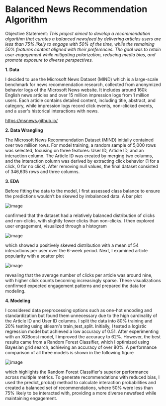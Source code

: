 # Balanced News Recommendation Algorithm

Objective Statement: _This project aimed to develop a recommendation algorithm that curates a balanced newsfeed by delivering articles users are less than 75% likely to engage with 50% of the time, while the remaining 50% features content aligned with their preferences. The goal was to retain user engagement while mitigating polarization, reducing media bias, and promote exposure to diverse perspectives._

__1. Data__

I decided to use the Microsoft News Dataset (MIND) which is a large-scale benchmark for news recommendation research, collected from anonymized behavior logs of the Microsoft News website. It includes around 160k English news articles and over 15 million impression logs from 1 million users. Each article contains detailed content, including title, abstract, and category, while impression logs record click events, non-clicked events, and a user's historical interactions with news.

https://msnews.github.io/

__2. Data Wrangling__

The Microsoft News Recommendation Dataset (MIND) initially contained over two million rows. For model training, a random sample of 5,000 rows was selected, focusing on three features: User ID, Article ID, and an interaction column. The Article ID was created by merging two columns, and the interaction column was derived by extracting click behavior (1 for a click, 0 for no click). After removing null values, the final dataset consisted of 346,635 rows and three columns.

__3. EDA__

Before fitting the data to the model, I first assessed class balance to ensure the predictions wouldn’t be skewed by imbalanced data. A bar plot

![image](https://github.com/user-attachments/assets/f70ec5bb-ee30-4fd6-8e7c-fb8bef39a189)

confirmed that the dataset had a relatively balanced distribution of clicks and non-clicks, with slightly fewer clicks than non-clicks. I then explored user engagement, visualized through a histogram

![image](https://github.com/user-attachments/assets/58608cf0-f09f-4dcb-a3db-1edfc692d5ef)

which showed a positively skewed distribution with a mean of 54 interactions per user over the 6-week period. Next, I examined article popularity with a scatter plot

![image](https://github.com/user-attachments/assets/da1ff6d2-9569-41cb-a565-113ace946849)

revealing that the average number of clicks per article was around nine, with higher click counts becoming increasingly sparse. These visualizations confirmed expected engagement patterns and prepared the data for modeling.

__4. Modeling__

I considered data preprocessing options such as one-hot encoding and standardization but found them unnecessary due to the high cardinality of the Article ID and User ID columns. I split the data into 80% training and 20% testing using sklearn's train_test_split. Initially, I tested a logistic regression model but achieved a low accuracy of 0.51. After experimenting with an XGBoost model, I improved the accuracy to 62%. However, the best results came from a Random Forest Classifier, which I optimized using Bayesian grid search, achieving an accuracy of over 80%. A performance comparison of all three models is shown in the following figure

![image](https://github.com/user-attachments/assets/85822e93-4f6e-4eaa-8678-a3716fcbd6de)

which highlights the Random Forest Classifier's superior performance across multiple metrics. To generate recommendations with reduced bias, I used the predict_proba() method to calculate interaction probabilities and created a balanced set of recommendations, where 50% were less than 75% likely to be interacted with, providing a more diverse newsfeed while maintaining engagement.






